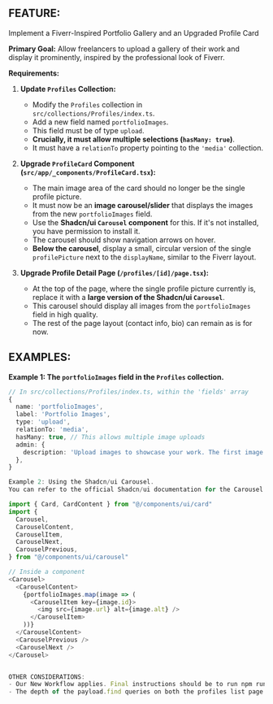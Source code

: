## FEATURE:
Implement a Fiverr-Inspired Portfolio Gallery and an Upgraded Profile Card

**Primary Goal:** Allow freelancers to upload a gallery of their work and display it prominently, inspired by the professional look of Fiverr.

**Requirements:**

1.  **Update `Profiles` Collection:**
    - Modify the `Profiles` collection in `src/collections/Profiles/index.ts`.
    - Add a new field named `portfolioImages`.
    - This field must be of type `upload`.
    - **Crucially, it must allow multiple selections (`hasMany: true`)**.
    - It must have a `relationTo` property pointing to the `'media'` collection.

2.  **Upgrade `ProfileCard` Component (`src/app/_components/ProfileCard.tsx`):**
    - The main image area of the card should no longer be the single profile picture.
    - It must now be an **image carousel/slider** that displays the images from the new `portfolioImages` field.
    - Use the **Shadcn/ui `Carousel` component** for this. If it's not installed, you have permission to install it.
    - The carousel should show navigation arrows on hover.
    - **Below the carousel**, display a small, circular version of the single `profilePicture` next to the `displayName`, similar to the Fiverr layout.

3.  **Upgrade Profile Detail Page (`/profiles/[id]/page.tsx`):**
    - At the top of the page, where the single profile picture currently is, replace it with a **large version of the Shadcn/ui `Carousel`**.
    - This carousel should display all images from the `portfolioImages` field in high quality.
    - The rest of the page layout (contact info, bio) can remain as is for now.

## EXAMPLES:
**Example 1: The `portfolioImages` field in the `Profiles` collection.**
```typescript
// In src/collections/Profiles/index.ts, within the 'fields' array
{
  name: 'portfolioImages',
  label: 'Portfolio Images',
  type: 'upload',
  relationTo: 'media',
  hasMany: true, // This allows multiple image uploads
  admin: {
    description: 'Upload images to showcase your work. The first image will be the primary one.',
  },
}

Example 2: Using the Shadcn/ui Carousel.
You can refer to the official Shadcn/ui documentation for the Carousel component. A basic implementation looks like this:

import { Card, CardContent } from "@/components/ui/card"
import {
  Carousel,
  CarouselContent,
  CarouselItem,
  CarouselNext,
  CarouselPrevious,
} from "@/components/ui/carousel"

// Inside a component
<Carousel>
  <CarouselContent>
    {portfolioImages.map(image => (
      <CarouselItem key={image.id}>
        <img src={image.url} alt={image.alt} />
      </CarouselItem>
    ))}
  </CarouselContent>
  <CarouselPrevious />
  <CarouselNext />
</Carousel>


OTHER CONSIDERATIONS:
- Our New Workflow applies. Final instructions should be to run npm run generate:types and then npm run dev. Do not instruct to run migrations.
- The depth of the payload.find queries on both the profiles list page and the detail page will need to be sufficient (e.g., depth: 2) to ensure that the portfolioImages and profilePicture objects (which are relations) are fully populated with their URL and other data.